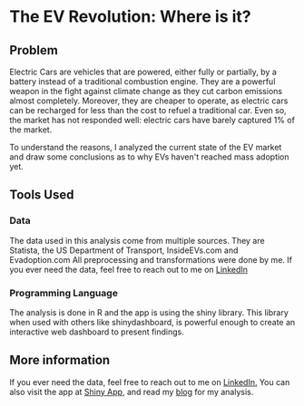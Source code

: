 # The EV Revolution: Where is it?

## Problem
Electric Cars are vehicles that are powered, either fully or partially, by a battery instead of a traditional combustion engine. 
They are a powerful weapon in the fight against climate change as they cut carbon emissions almost completely. 
Moreover, they are cheaper to operate, as electric cars can be recharged for less than the cost to refuel a traditional car. Even so, 
the market has not responded well: electric cars have barely captured 1% of the market.

To understand the reasons, I analyzed the current state of the EV market and draw some conclusions as to why EVs haven't reached mass adoption yet.

## Tools Used
### Data
The data used in this analysis come from multiple sources. They are Statista, the US Department of Transport, InsideEVs.com and Evadoption.com
All preprocessing and transformations were done by me. If you ever need the data, feel free to reach out to me on [LinkedIn](https://www.linkedin.com/in/darish-sakeesing/)

### Programming Language
The analysis is done in R and the app is using the shiny library. This library when used with others like shinydashboard, is powerful enough
to create an interactive web dashboard to present findings. 

## More information
If you ever need the data, feel free to reach out to me on [LinkedIn.](https://www.linkedin.com/in/darish-sakeesing/)
You can also visit the app at [Shiny App,](https://darish-sakeesing.shinyapps.io/EV_Revolution/?_ga=2.88142811.1359606582.1614815931-454913485.1614815931) and read my [blog](https://nycdatascience.com/blog/student-works/electric-vehicles-whats-preventing-mass-adoption/) for my analysis.
